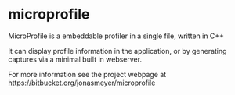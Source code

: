 # microprofile

MicroProfile is a embeddable profiler in a single file, written in C++

It can display profile information in the application, or by generating captures via a minimal built in webserver.

For more information see the project webpage at https://bitbucket.org/jonasmeyer/microprofile
